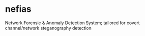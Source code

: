# nefias
Network Forensic &amp; Anomaly Detection System; tailored for covert channel/network steganography detection
